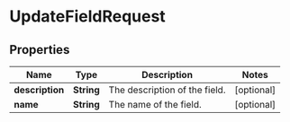 

# UpdateFieldRequest


## Properties

| Name | Type | Description | Notes |
|------------ | ------------- | ------------- | -------------|
|**description** | **String** | The description of the field. |  [optional] |
|**name** | **String** | The name of the field. |  [optional] |



